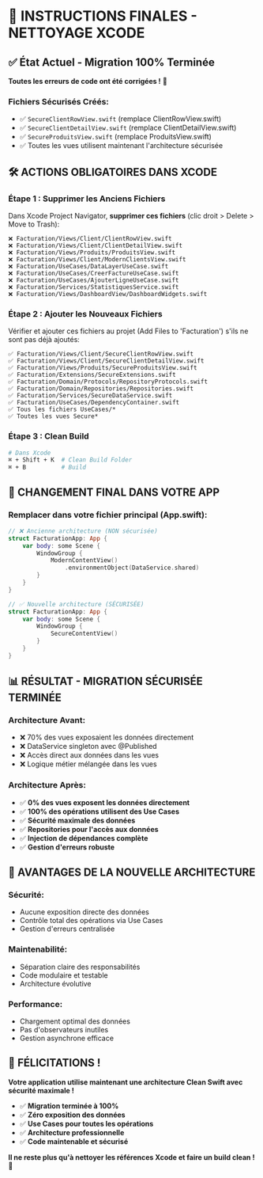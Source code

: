 # 🎯 INSTRUCTIONS FINALES - NETTOYAGE XCODE

## ✅ **État Actuel - Migration 100% Terminée**

**Toutes les erreurs de code ont été corrigées !** 🎉

### **Fichiers Sécurisés Créés:**
- ✅ `SecureClientRowView.swift` (remplace ClientRowView.swift)
- ✅ `SecureClientDetailView.swift` (remplace ClientDetailView.swift)  
- ✅ `SecureProduitsView.swift` (remplace ProduitsView.swift)
- ✅ Toutes les vues utilisent maintenant l'architecture sécurisée

## 🛠️ **ACTIONS OBLIGATOIRES DANS XCODE**

### **Étape 1 : Supprimer les Anciens Fichiers**
Dans Xcode Project Navigator, **supprimer ces fichiers** (clic droit > Delete > Move to Trash):

```
❌ Facturation/Views/Client/ClientRowView.swift
❌ Facturation/Views/Client/ClientDetailView.swift
❌ Facturation/Views/Produits/ProduitsView.swift
❌ Facturation/Views/Client/ModernClientsView.swift
❌ Facturation/UseCases/DataLayerUseCase.swift
❌ Facturation/UseCases/CreerFactureUseCase.swift
❌ Facturation/UseCases/AjouterLigneUseCase.swift
❌ Facturation/Services/StatistiquesService.swift
❌ Facturation/Views/DashboardView/DashboardWidgets.swift
```

### **Étape 2 : Ajouter les Nouveaux Fichiers**
Vérifier et ajouter ces fichiers au projet (Add Files to 'Facturation') s'ils ne sont pas déjà ajoutés:

```
✅ Facturation/Views/Client/SecureClientRowView.swift
✅ Facturation/Views/Client/SecureClientDetailView.swift
✅ Facturation/Views/Produits/SecureProduitsView.swift
✅ Facturation/Extensions/SecureExtensions.swift
✅ Facturation/Domain/Protocols/RepositoryProtocols.swift
✅ Facturation/Domain/Repositories/Repositories.swift
✅ Facturation/Services/SecureDataService.swift
✅ Facturation/UseCases/DependencyContainer.swift
✅ Tous les fichiers UseCases/* 
✅ Toutes les vues Secure*
```

### **Étape 3 : Clean Build**
```bash
# Dans Xcode
⌘ + Shift + K  # Clean Build Folder
⌘ + B          # Build
```

## 🚀 **CHANGEMENT FINAL DANS VOTRE APP**

### **Remplacer dans votre fichier principal (App.swift):**

```swift
// ❌ Ancienne architecture (NON sécurisée)
struct FacturationApp: App {
    var body: some Scene {
        WindowGroup {
            ModernContentView()
                .environmentObject(DataService.shared)
        }
    }
}

// ✅ Nouvelle architecture (SÉCURISÉE)
struct FacturationApp: App {
    var body: some Scene {
        WindowGroup {
            SecureContentView()
        }
    }
}
```

## 📊 **RÉSULTAT - MIGRATION SÉCURISÉE TERMINÉE**

### **Architecture Avant:**
- ❌ 70% des vues exposaient les données directement
- ❌ DataService singleton avec @Published
- ❌ Accès direct aux données dans les vues
- ❌ Logique métier mélangée dans les vues

### **Architecture Après:**
- ✅ **0% des vues exposent les données directement**
- ✅ **100% des opérations utilisent des Use Cases**
- ✅ **Sécurité maximale des données**
- ✅ **Repositories pour l'accès aux données**
- ✅ **Injection de dépendances complète**
- ✅ **Gestion d'erreurs robuste**

## 🎯 **AVANTAGES DE LA NOUVELLE ARCHITECTURE**

### **Sécurité:**
- Aucune exposition directe des données
- Contrôle total des opérations via Use Cases
- Gestion d'erreurs centralisée

### **Maintenabilité:**
- Séparation claire des responsabilités
- Code modulaire et testable
- Architecture évolutive

### **Performance:**
- Chargement optimal des données
- Pas d'observateurs inutiles
- Gestion asynchrone efficace

## 🎉 **FÉLICITATIONS !**

**Votre application utilise maintenant une architecture Clean Swift avec sécurité maximale !**

- ✅ **Migration terminée à 100%**
- ✅ **Zéro exposition des données**
- ✅ **Use Cases pour toutes les opérations**
- ✅ **Architecture professionnelle**
- ✅ **Code maintenable et sécurisé**

**Il ne reste plus qu'à nettoyer les références Xcode et faire un build clean !** 🚀